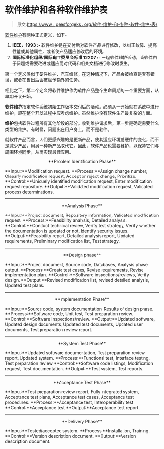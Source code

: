 # 软件维护和各种软件维护表

> 原文:[https://www . geesforgeks . org/软件-维护-和-各种-软件-维护-表/](https://www.geeksforgeeks.org/software-maintenance-and-various-software-maintenance-tables/)

[软件维护](https://www.geeksforgeeks.org/software-engineering-software-maintenance/)有两种正式定义，如下-

1.  **IEEE，1993 :-**
    软件维护是在交付后对软件产品进行修改，以纠正故障、提高性能或其他属性，或者使产品适应修改后的环境。
2.  **国际标准化组织/国际电工委员会标准 12207 :-**
    一组软件维护活动，当软件由于问题或需要改进或适应而对代码和相关文档进行修改时发生。

第一个定义类似于硬件维护、汽车维修，在这种情况下，产品会被检查是否有错误，或者在售出后会被赋予额外的任务。

相比之下，第二个定义将软件维护作为软件产品整个生命周期的一个重要方面，从早期开发开始。

**软件维护**指定软件系统初始工作版本交付后的活动。必须从一开始就在系统中进行维护，即在整个开发过程中应考虑维护。虽然维护没有软件生产最复杂的方面。

**维护**包括软件过程所有其他阶段的部分。收到维护请求后，第一步是确定需要什么类型的维护。有时候，问题出在用户身上，而不是软件。

就软件产品而言，人们更感兴趣的是更新产品，使其适应环境或硬件的变化，而不是减少产品，用另一种新产品取代它。因此，软件产品也需要维护，以保持它们与周围环境同步，从而实现最佳应用。

<center>**Problem Identification Phase**</center>

**Input:**Modification request.
**Process:**Assign change number, Classify modification request, Accept or reject change, Prioritize.
**Control:**Uniquely identified modification request, Enter modification request repository.
**Output:**Validated modification request, Validated process determinations.

* * *

<center>**Analysis Phase**</center>

**Input:**Project document, Repository information, Validated modification request.
**Process:**Feasibility analysis, Detailed analysis.
**Control:**Conduct technical review, Verify test strategy, Verify whether the documentation is updated or not, Identify security issues.
**Output:**Feasibility report, Detailed analysis report, Updated requirements, Preliminary modification list, Test strategy.

* * *

<center>**Design phase**</center>

**Input:**Project document, Source code, Databases, Analysis phase output.
**Process:**Create test cases, Revise requirements, Revise implementation plan.
**Control:**Software inspections/reviews, Verify design.
**Output:**Revised modification list, revised detailed analysis, Updated test plans.

* * *

<center>**Implementation Phase**</center>

**Input:**Source code, system documentation, Results of design phase.
**Process:**Software code, Unit test, Test preparation review.
**Control:**Software inspections/review.
**Output:**Updated software, Updated design documents, Updated test documents, Updated user documents, Test preparation review report.

* * *

<center>**System Test Phase**</center>

**Input:**Updated software documentation, Test preparation review report, Updated system.
**Process:**Functional test, Interface testing, Test preparation review
**Control:**Software code listings, Modification request, Test documentation.
**Output:**Test system, Test reports.

* * *

<center>**Acceptance Test Phase**</center>

**Input:**Test preparation review report, Fully integrated system, Acceptance test plans, Acceptance test cases, Acceptance test procedures.
**Process:**Acceptance test, Interoperability test
**Control:**Acceptance test
**Output:**Acceptance test report.

* * *

<center>**Delivery Phase**</center>

**Input:**Tested/accepted system.
**Process:**Installation, Training.
**Control:**Version description document.
**Output:**Version description document.